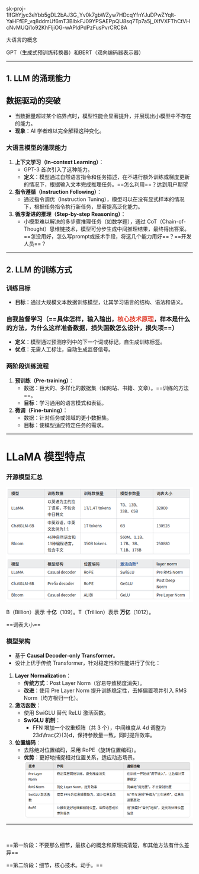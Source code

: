 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

大语言的概念

GPT（生成式预训练转换器）和BERT（双向编码器表示器）

* * *

## 1\. LLM 的涌现能力

## **数据驱动的突破**

- 当数据量超过某个临界点时，模型性能会显著提升，并展现出小模型中不存在的能力。
- **现象**：AI 学者难以完全解释这种变化。

### **大语言模型的涌现能力**

1.  **上下文学习（In-context Learning）**：
    - GPT-3 首次引入了这种能力。
    - **定义**：模型通过自然语言指令和任务描述，在不进行额外训练或梯度更新的情况下，根据输入文本完成推理任务。==怎么利用==？达到用户期望
2.  **指令遵循（Instruction Following）**：
    - 通过指令调优（Instruction Tuning），模型可以在没有显式样本的情况下，根据任务指令执行新任务，显著提高泛化能力。
3.  **循序渐进的推理（Step-by-step Reasoning）**：
    - 小模型难以解决的多步骤推理任务（如数学题），通过 CoT（Chain-of-Thought）思维链技术，模型可分步生成中间推理结果，最终得出答案。==怎没用好，怎么写prompt或技术手段，将这几个能力用好==？==开发人员==？

* * *

## 2\. LLM 的训练方式

### **训练目标**

- **目标**：通过大规模文本数据训练模型，让其学习语言的结构、语法和语义。

### **自我监督学习（==具体怎样，输入输出，<span style="color: #e03e2d;">核心技术原理</span>，样本是什么的方法，为什么这样准备数据，损失函数怎么设计，损失项==）**

- **定义**：模型通过预测序列中的下一个词或标记，自生成训练标签。
- **优点**：无需人工标注，自动生成监督信号。

### **两阶段训练流程**

1.  **预训练（Pre-training）**：
    - 数据：巨大的、多样化的数据集（如网站、书籍、文章）。==训练的方法==。
    - **目标**：学习通用的语言模式和表征。
2.  **微调（Fine-tuning）**：
    - 数据：针对任务或领域的更小数据集。
    - **目标**：使模型适应特定任务的需求。

* * *

# LLaMA 模型特点

### **开源模型汇总**

**![b9fbb19a95fc32bd692118a0bd271b07.png](../_resources/b9fbb19a95fc32bd692118a0bd271b07.png)**

B（Billion）表示 **十亿**（109）。T（Trillion）表示 **万亿**（1012）。

==词表大小==

### **模型架构**

- 基于 **Causal Decoder-only Transformer**。
- 设计上优于传统 Transformer，针对稳定性和性能进行了优化：

1.  **Layer Normalization**：
    - **传统方式**：Post Layer Norm（容易导致梯度消失）。
    - **改进**：使用 Pre Layer Norm 提升训练稳定性，去掉偏置项并引入 RMS Norm（均方根归一化）。
2.  **激活函数**：
    - 使用 SwiGLU 替代 ReLU 激活函数。
    - **SwiGLU 机制**：
        - FFN 增加一个权重矩阵（共 3 个），中间维度从 4d 调整为 23d\\frac{2}{3}d，保持参数量一致，同时提升效率。
3.  **位置编码**：
    - 去除绝对位置编码，采用 RoPE（旋转位置编码）。
    - **优势**：更好地捕捉相对位置关系，适应动态场景。![c46797aa6395daffd3aca3c1f28c1d00.png](../_resources/c46797aa6395daffd3aca3c1f28c1d00.png)

* * *

&nbsp;

==第一阶段：不要那么细节，最核心的概念和原理搞清楚，和其他方法有什么差异==

==第二阶段：细节，核心技术。动手。==